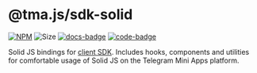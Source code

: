 # @tma.js/sdk-solid

[code-badge]: https://img.shields.io/badge/source-black?logo=github

[docs-badge]: https://img.shields.io/badge/documentation-blue?logo=gitbook&logoColor=white

[sdk-solid-code-link]: https://github.com/Telegram-Mini-Apps/tma.js/tree/master/packages/sdk-solid

[sdk-solid-docs-link]: https://docs.telegram-mini-apps.com/packages/tma-js-sdk-solid

[sdk-solid-npm-link]: https://npmjs.com/package/@tma.js/sdk-solid

[sdk-solid-npm-badge]: https://img.shields.io/npm/v/@tma.js/sdk-solid?logo=npm

[sdk-solid-size-badge]: https://img.shields.io/bundlephobia/minzip/@tma.js/sdk-solid

[![NPM][sdk-solid-npm-badge]][sdk-solid-npm-link]
![Size][sdk-solid-size-badge]
[![docs-badge]][sdk-solid-docs-link]
[![code-badge]][sdk-solid-code-link]

Solid JS bindings
for [client SDK](https://docs.telegram-mini-apps.com/packages/tma-js-sdk). Includes
hooks, components and utilities
for comfortable usage of Solid JS on the Telegram Mini Apps platform.

